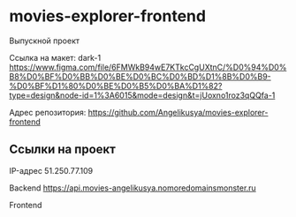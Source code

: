 # movies-explorer-frontend
Выпускной проект 

Ссылка на макет: dark-1 https://www.figma.com/file/6FMWkB94wE7KTkcCgUXtnC/%D0%94%D0%B8%D0%BF%D0%BB%D0%BE%D0%BC%D0%BD%D1%8B%D0%B9-%D0%BF%D1%80%D0%BE%D0%B5%D0%BA%D1%82?type=design&node-id=1%3A6015&mode=design&t=jUoxno1roz3qQQfa-1

Адрес репозитория: https://github.com/Angelikusya/movies-explorer-frontend

## Ссылки на проект

IP-адрес 51.250.77.109

Backend https://api.movies-angelikusya.nomoredomainsmonster.ru

Frontend 